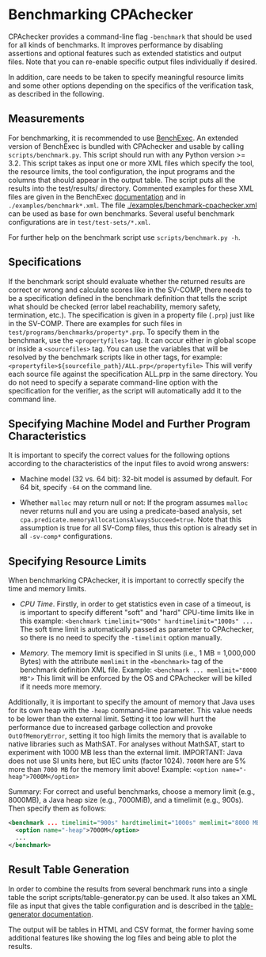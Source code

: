 Benchmarking CPAchecker
=======================

CPAchecker provides a command-line flag `-benchmark`
that should be used for all kinds of benchmarks.
It improves performance by disabling assertions and optional features
such as extended statistics and output files.
Note that you can re-enable specific output files individually if desired.

In addition, care needs to be taken to specify meaningful resource limits
and some other options depending on the specifics of the verification task,
as described in the following.

Measurements
------------
For benchmarking, it is recommended to use
[BenchExec](https://github.com/sosy-lab/benchexec).
An extended version of BenchExec is bundled with CPAchecker
and usable by calling `scripts/benchmark.py`.
This script should run with any Python version >= 3.2.
This script takes as input one or more XML files which specify the tool,
the resource limits, the tool configuration, the input programs
and the columns that should appear in the output table.
The script puts all the results into the test/results/ directory.
Commented examples for these XML files are given in the BenchExec 
[documentation](https://github.com/sosy-lab/benchexec/blob/master/doc/INDEX.md)
and in `./examples/benchmark*.xml`.
The file [./examples/benchmark-cpachecker.xml](./examples/benchmark-cpachecker.xml)
can be used as base for own benchmarks.
Several useful benchmark configurations are in `test/test-sets/*.xml`.

For further help on the benchmark script use `scripts/benchmark.py -h`.

Specifications
--------------
If the benchmark script should evaluate whether the returned results
are correct or wrong and calculate scores like in the SV-COMP,
there needs to be a specification defined in the benchmark definition
that tells the script what should be checked (error label reachability,
memory safety, termination, etc.).
The specification is given in a property file (`.prp`) just like in the SV-COMP.
There are examples for such files in `test/programs/benchmarks/property*.prp`.
To specify them in the benchmark, use the `<propertyfiles>` tag.
It can occur either in global scope or inside a `<sourcefiles>` tag.
You can use the variables that will be resolved by the benchmark scripts
like in other tags, for example:
`<propertyfile>${sourcefile_path}/ALL.prp</propertyfile>`
This will verify each source file against the specification ALL.prp
in the same directory.
You do not need to specify a separate command-line option
with the specification for the verifier,
as the script will automatically add it to the command line.

Specifying Machine Model and Further Program Characteristics
------------------------------------------------------------

It is important to specify the correct values for the following options
according to the characteristics of the input files to avoid wrong answers:

- Machine model (32 vs. 64 bit):
  32-bit model is assumed by default.
  For 64 bit, specify `-64` on the command line.

- Whether `malloc` may return null or not:
  If the program assumes `malloc` never returns null
  and you are using a predicate-based analysis,
  set `cpa.predicate.memoryAllocationsAlwaysSucceed=true`.
  Note that this assumption is true for all SV-Comp files,
  thus this option is already set in all `-sv-comp*` configurations.


Specifying Resource Limits
--------------------------
When benchmarking CPAchecker, it is important to correctly specify
the time and memory limits.

- *CPU Time*.
  Firstly, in order to get statistics even in case of a timeout,
  is is important to specify different "soft" and "hard" CPU-time limits
  like in this example:
  `<benchmark timelimit="900s" hardtimelimit="1000s" ...`
  The soft time limit is automatically passed as parameter to CPAchecker,
  so there is no need to specify the `-timelimit` option manually.

- *Memory*.
  The memory limit is specified in SI units (i.e., 1 MB = 1,000,000 Bytes)
  with the attribute `memlimit` in the `<benchmark>` tag
  of the benchmark definition XML file. Example:
  `<benchmark ... memlimit="8000 MB">`
  This limit will be enforced by the OS
  and CPAchecker will be killed if it needs more memory.

Additionally, it is important to specify the amount of memory
that Java uses for its own heap with the `-heap` command-line parameter.
This value needs to be lower than the external limit.
Setting it too low will hurt the performance due to increased garbage collection
and provoke `OutOfMemoryError`,
setting it too high limits the memory that is available to native libraries
such as MathSAT.
For analyses without MathSAT,
start to experiment with 1000 MB less than the external limit.
IMPORTANT: Java does not use SI units here, but IEC units (factor 1024).
`7000M` here are 5% more than `7000 MB` for the memory limit above!
Example:
`<option name="-heap">7000M</option>`

Summary:
For correct and useful benchmarks, choose a memory limit (e.g., 8000MB),
a Java heap size (e.g., 7000MiB), and a timelimit (e.g., 900s).
Then specify them as follows:

```xml
<benchmark ... timelimit="900s" hardtimelimit="1000s" memlimit="8000 MB">
  <option name="-heap">7000M</option>
  ...
</benchmark>
```


Result Table Generation
-----------------------
In order to combine the results from several benchmark runs into
a single table the script scripts/table-generator.py can be used.
It also takes an XML file as input that gives the table configuration
and is described in the
[table-generator documentation](https://github.com/sosy-lab/benchexec/blob/master/doc/table-generator.md).

The output will be tables in HTML and CSV format,
the former having some additional features like showing the log files
and being able to plot the results.
